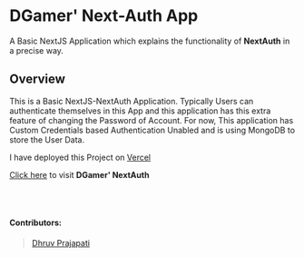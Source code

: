 # DGamer' Next-Auth App

A Basic NextJS Application which explains the functionality of **NextAuth** in a precise way.

## Overview

This is a Basic NextJS-NextAuth Application. Typically Users can authenticate themselves in this App and this application has this extra feature of changing the Password of Account. For now, This application has Custom Credentials based Authentication Unabled and is using MongoDB to store the User Data.

I have deployed this Project on [Vercel](https://vercel.com)

[Click here]() to visit **DGamer' NextAuth**

<br>
<br>

#### Contributors:

> [Dhruv Prajapati](https://github.com/DGamer007)
